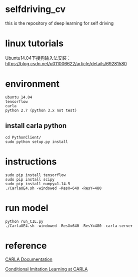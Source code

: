 # selfdriving_cv
this is the repository of deep learning for self driving

# linux tutorials
Ubuntu14.04下搜狗输入法安装：
https://blog.csdn.net/u011006622/article/details/69281580

# environment
```
ubuntu 14.04
tensorflow
carla
python 2.7 (python 3.x not test)
```

## install carla python
```
cd PythonClient/
sudo python setup.py install
```
# instructions
```
sudo pip install tensorflow
sudo pip install scipy
sudo pip install numpy=1.14.5
./CarlaUE4.sh -windowed -ResX=640 -ResY=480
```
# run model
```
python run_CIL.py
./CarlaUE4.sh -windowed -ResX=640 -ResY=480 -carla-server
```
# reference
[CARLA Documentation][1]

[Conditional Imitation Learning at CARLA][2]

[1]:https://carla.readthedocs.io/en/latest/
[2]:https://github.com/carla-simulator/imitation-learning
